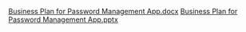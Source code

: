 [Business Plan for Password Management App.docx](https://github.com/android-app-development-course/2023-spring-Aberdeen-15-Password-Management-App/files/11090421/Business.Plan.for.Password.Management.App.docx)
[Business Plan for Password Management App.pptx](https://github.com/android-app-development-course/2023-spring-Aberdeen-15-Password-Management-App/files/11160520/Business.Plan.for.Password.Management.App.pptx)
